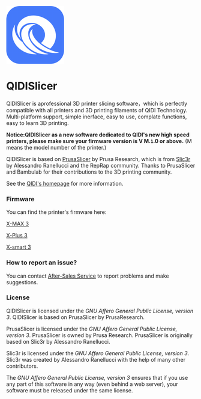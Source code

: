 
![QIDISlicer logo](/resources/icons/QIDISlicer.png?raw=true)

# QIDISlicer
QIDISlicer is aprofessional 3D printer slicing software，which is perfectly compatible with all printers and 3D printing filaments of QIDI Technology. Multi-platform support, simple inerface, easy to use, complate functions, easy to learn 3D printing.

**Notice:QIDISlicer as a new software dedicated to QIDI's new high speed printers, please make sure your firmware version is V M.`1`.0 or above.**
(M means the model number of the printer.)

QIDISlicer is based on [PrusaSlicer](https://github.com/prusa3d/PrusaSlicer) by Prusa Research, which is from [Slic3r](https://github.com/Slic3r/Slic3r) by Alessandro Ranellucci and the RepRap community.
Thanks to PrusaSlicer and Bambulab for their contributions to the 3D printing community.

See the [QIDI's homepage](https://qidi3d.com) for more information.

### Firmware

You can find the printer's firmware here:

[X-MAX 3](https://github.com/QIDITECH/QIDI_MAX3)

[X-Plus 3](https://github.com/QIDITECH/QIDI_PLUS3)

[X-smart 3](https://github.com/QIDITECH/QIDI_SMART3)

### How to report an issue?

You can contact [After-Sales Service](https://qidi3d.com/pages/warranty-policy-after-sales-support) to report problems and make suggestions.

### License

QIDISlicer is licensed under the _GNU Affero General Public License, version 3_. QIDISlicer is based on PrusaSlicer by PrusaResearch.

PrusaSlicer is licensed under the _GNU Affero General Public License, version 3_. PrusaSlicer is owned by Prusa Research. PrusaSlicer is originally based on Slic3r by Alessandro Ranellucci.

Slic3r is licensed under the _GNU Affero General Public License, version 3_. Slic3r was created by Alessandro Ranellucci with the help of many other contributors.

The _GNU Affero General Public License, version 3_ ensures that if you use any part of this software in any way (even behind a web server), your software must be released under the same license.
